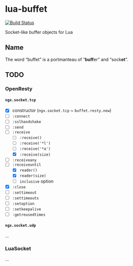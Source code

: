 # lua-buffet

[![Build Status](https://img.shields.io/travis/un-def/lua-buffet.svg?style=flat-square)](https://travis-ci.org/un-def/lua-buffet)

Socket-like buffer objects for Lua

## Name

The word “buffet” is a portmanteau of “**buff**er” and “sock**et**”.

## TODO

### OpenResty

#### `ngx.socket.tcp`

  * [x] constructor  (`ngx.socket.tcp` ~ `buffet.resty.new`)
  * [ ] `:connect`
  * [ ] `:sslhandshake`
  * [ ] `:send`
  * [ ] `:receive`
    * [ ] `:receive()`
    * [ ] `:receive('*l')`
    * [ ] `:receive('*a')`
    * [x] `:receive(size)`
  * [ ] `:receiveany`
  * [ ] `:receiveuntil`
    * [x] `reader()`
    * [x] `reader(size)`
    * [ ] `inclusive` option
  * [x] `:close`
  * [ ] `:settimeout`
  * [ ] `:settimeouts`
  * [ ] `:setoption`
  * [ ] `:setkeepalive`
  * [ ] `:getreusedtimes`

#### `ngx.socket.udp`

...

### LuaSocket

...
